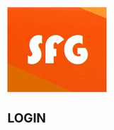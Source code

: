 <html>
     <meta charset="UTF-8">
<meta lang="es">
<link rel=" shorcut icon " type=" image/x-icon " href="sfglogo.ico">
<img src="sfglog.jpg" alt="IMGEN SFG" title="IMAGEN SFG"/>
<link rel="stylesheet" href="LOGIN.css">
<head>
     </head>
<body>
     <h1>LOGIN</h1>
    
  </body>
 </html>
 
